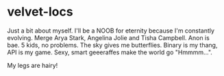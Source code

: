 # velvet-locs

Just a bit about myself.  I'll be a NOOB for eternity because I'm constantly evolving. Merge Arya Stark, Angelina Jolie and Tisha Campbell. Anon is bae.  5 kids, no problems. The sky gives me butterflies. Binary is my thang, API is my game.  Sexy, smart geeeraffes make the world go "Hmmmm...".

My legs are hairy!

